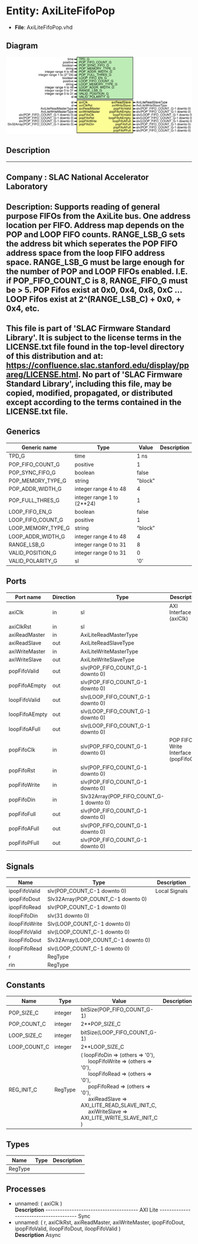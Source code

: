 # Entity: AxiLiteFifoPop

- **File**: AxiLiteFifoPop.vhd
## Diagram

![Diagram](AxiLiteFifoPop.svg "Diagram")
## Description

-----------------------------------------------------------------------------
 Company    : SLAC National Accelerator Laboratory
-----------------------------------------------------------------------------
 Description:
 Supports reading of general purpose FIFOs from the AxiLite bus.
 One address location per FIFO.
 Address map depends on the POP and LOOP FIFO counts.
 RANGE_LSB_G sets the address bit which seperates the
 POP FIFO address space from the loop FIFO address space.
 RANGE_LSB_G must be large enough for the number of POP and LOOP FIFOs
 enabled. I.E. if POP_FIFO_COUNT_C is 8, RANGE_FIFO_G must be > 5.
 POP Fifos exist at 0x0, 0x4, 0x8, 0xC ...
 LOOP Fifos exist at 2^(RANGE_LSB_C) + 0x0, + 0x4, etc.
-----------------------------------------------------------------------------
 This file is part of 'SLAC Firmware Standard Library'.
 It is subject to the license terms in the LICENSE.txt file found in the
 top-level directory of this distribution and at:
    https://confluence.slac.stanford.edu/display/ppareg/LICENSE.html.
 No part of 'SLAC Firmware Standard Library', including this file,
 may be copied, modified, propagated, or distributed except according to
 the terms contained in the LICENSE.txt file.
-----------------------------------------------------------------------------
## Generics

| Generic name       | Type                       | Value   | Description |
| ------------------ | -------------------------- | ------- | ----------- |
| TPD_G              | time                       | 1 ns    |             |
| POP_FIFO_COUNT_G   | positive                   | 1       |             |
| POP_SYNC_FIFO_G    | boolean                    | false   |             |
| POP_MEMORY_TYPE_G  | string                     | "block" |             |
| POP_ADDR_WIDTH_G   | integer range 4 to 48      | 4       |             |
| POP_FULL_THRES_G   | integer range 1 to (2**24) | 1       |             |
| LOOP_FIFO_EN_G     | boolean                    | false   |             |
| LOOP_FIFO_COUNT_G  | positive                   | 1       |             |
| LOOP_MEMORY_TYPE_G | string                     | "block" |             |
| LOOP_ADDR_WIDTH_G  | integer range 4 to 48      | 4       |             |
| RANGE_LSB_G        | integer range 0 to 31      | 8       |             |
| VALID_POSITION_G   | integer range 0 to 31      | 0       |             |
| VALID_POLARITY_G   | sl                         | '0'     |             |
## Ports

| Port name      | Direction | Type                                    | Description                           |
| -------------- | --------- | --------------------------------------- | ------------------------------------- |
| axiClk         | in        | sl                                      | AXI Interface (axiClk)                |
| axiClkRst      | in        | sl                                      |                                       |
| axiReadMaster  | in        | AxiLiteReadMasterType                   |                                       |
| axiReadSlave   | out       | AxiLiteReadSlaveType                    |                                       |
| axiWriteMaster | in        | AxiLiteWriteMasterType                  |                                       |
| axiWriteSlave  | out       | AxiLiteWriteSlaveType                   |                                       |
| popFifoValid   | out       | slv(POP_FIFO_COUNT_G-1 downto 0)        |                                       |
| popFifoAEmpty  | out       | slv(POP_FIFO_COUNT_G-1 downto 0)        |                                       |
| loopFifoValid  | out       | slv(LOOP_FIFO_COUNT_G-1 downto 0)       |                                       |
| loopFifoAEmpty | out       | slv(LOOP_FIFO_COUNT_G-1 downto 0)       |                                       |
| loopFifoAFull  | out       | slv(LOOP_FIFO_COUNT_G-1 downto 0)       |                                       |
| popFifoClk     | in        | slv(POP_FIFO_COUNT_G-1 downto 0)        | POP FIFO Write Interface (popFifoClk) |
| popFifoRst     | in        | slv(POP_FIFO_COUNT_G-1 downto 0)        |                                       |
| popFifoWrite   | in        | slv(POP_FIFO_COUNT_G-1 downto 0)        |                                       |
| popFifoDin     | in        | Slv32Array(POP_FIFO_COUNT_G-1 downto 0) |                                       |
| popFifoFull    | out       | slv(POP_FIFO_COUNT_G-1 downto 0)        |                                       |
| popFifoAFull   | out       | slv(POP_FIFO_COUNT_G-1 downto 0)        |                                       |
| popFifoPFull   | out       | slv(POP_FIFO_COUNT_G-1 downto 0)        |                                       |
## Signals

| Name           | Type                                | Description     |
| -------------- | ----------------------------------- | --------------- |
| ipopFifoValid  | slv(POP_COUNT_C-1 downto 0)         |  Local Signals  |
| ipopFifoDout   | Slv32Array(POP_COUNT_C-1 downto 0)  |                 |
| ipopFifoRead   | slv(POP_COUNT_C-1 downto 0)         |                 |
| iloopFifoDin   | slv(31 downto 0)                    |                 |
| iloopFifoWrite | Slv(LOOP_COUNT_C-1 downto 0)        |                 |
| iloopFifoValid | slv(LOOP_COUNT_C-1 downto 0)        |                 |
| iloopFifoDout  | Slv32Array(LOOP_COUNT_C-1 downto 0) |                 |
| iloopFifoRead  | slv(LOOP_COUNT_C-1 downto 0)        |                 |
| r              | RegType                             |                 |
| rin            | RegType                             |                 |
## Constants

| Name         | Type    | Value                                                                                                                                                                                                                                                                                                                                                                                                                                                             | Description |
| ------------ | ------- | ----------------------------------------------------------------------------------------------------------------------------------------------------------------------------------------------------------------------------------------------------------------------------------------------------------------------------------------------------------------------------------------------------------------------------------------------------------------- | ----------- |
| POP_SIZE_C   | integer |  bitSize(POP_FIFO_COUNT_G-1)                                                                                                                                                                                                                                                                                                                                                                                                                                      |             |
| POP_COUNT_C  | integer |  2**POP_SIZE_C                                                                                                                                                                                                                                                                                                                                                                                                                                                    |             |
| LOOP_SIZE_C  | integer |  bitSize(LOOP_FIFO_COUNT_G-1)                                                                                                                                                                                                                                                                                                                                                                                                                                     |             |
| LOOP_COUNT_C | integer |  2**LOOP_SIZE_C                                                                                                                                                                                                                                                                                                                                                                                                                                                   |             |
| REG_INIT_C   | RegType |  (       loopFifoDin   => (others => '0'),<br><span style="padding-left:20px">       loopFifoWrite => (others => '0'),<br><span style="padding-left:20px">       loopFifoRead  => (others => '0'),<br><span style="padding-left:20px">       popFifoRead   => (others => '0'),<br><span style="padding-left:20px">       axiReadSlave  => AXI_LITE_READ_SLAVE_INIT_C,<br><span style="padding-left:20px">       axiWriteSlave => AXI_LITE_WRITE_SLAVE_INIT_C    ) |             |
## Types

| Name    | Type | Description |
| ------- | ---- | ----------- |
| RegType |      |             |
## Processes
- unnamed: ( axiClk )
</br>**Description**
---------------------------------------  AXI Lite ---------------------------------------  Sync 
- unnamed: ( r, axiClkRst, axiReadMaster, axiWriteMaster, ipopFifoDout, ipopFifoValid, iloopFifoDout, iloopFifoValid )
</br>**Description**
 Async 
